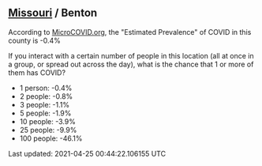 
## [Missouri](/united-states/missouri) / Benton

According to [MicroCOVID.org](http://microcovid.org),
the "Estimated Prevalence" of COVID in this county is -0.4%

If you interact with a certain number of people in this location
(all at once in a group, or spread out across the day), what is the chance that
1 or more of them has COVID?

- 1 person: -0.4%
- 2 people: -0.8%
- 3 people: -1.1%
- 5 people: -1.9%
- 10 people: -3.9%
- 25 people: -9.9%
- 100 people: -46.1%

Last updated: 2021-04-25 00:44:22.106155 UTC
